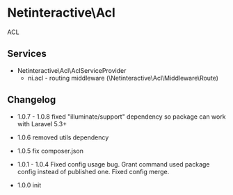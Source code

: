 Netinteractive\Acl
==================

ACL

## Services 
 * Netinteractive\Acl\AclServiceProvider
    * ni.acl - routing middleware (\Netinteractive\Acl\Middleware\Route)
    

## Changelog

* 1.0.7 - 1.0.8
    fixed "illuminate/support" dependency so package can work with Laravel 5.3+

* 1.0.6
    removed utils dependency

* 1.0.5
    fix composer.json

* 1.0.1 - 1.0.4
        Fixed config usage bug. Grant command used package config instead of published one.
        Fixed config merge.
    
* 1.0.0
        init